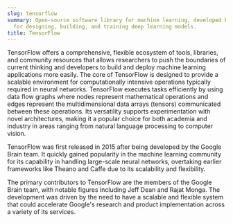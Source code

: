 ```yaml
---
slug: tensorflow
summary: Open-source software library for machine learning, developed by Google, used
  for designing, building, and training deep learning models.
title: TensorFlow
---
```


TensorFlow offers a comprehensive, flexible ecosystem of tools, libraries, and community resources that allows researchers to push the boundaries of current thinking and developers to build and deploy machine learning applications more easily. The core of TensorFlow is designed to provide a scalable environment for computationally intensive operations typically required in neural networks. TensorFlow executes tasks efficiently by using data flow graphs where nodes represent mathematical operations and edges represent the multidimensional data arrays (tensors) communicated between these operations. Its versatility supports experimentation with novel architectures, making it a popular choice for both academia and industry in areas ranging from natural language processing to computer vision.

TensorFlow was first released in 2015 after being developed by the Google Brain team. It quickly gained popularity in the machine learning community for its capability in handling large-scale neural networks, overtaking earlier frameworks like Theano and Caffe due to its scalability and flexibility.

The primary contributors to TensorFlow are the members of the Google Brain team, with notable figures including Jeff Dean and Rajat Monga. The development was driven by the need to have a scalable and flexible system that could accelerate Google's research and product implementation across a variety of its services.